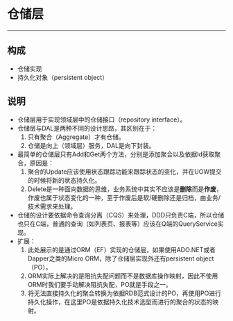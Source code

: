 # 仓储层

---

## 构成

* 仓储实现
* 持久化对象（persistent object）

## 说明

* 仓储层用于实现领域层中的仓储接口（repository interface）。
* 仓储层与DAL是两种不同的设计思路，其区别在于：
  1. 只有聚合（Aggregate）才有仓储。
  2. 仓储是向上（领域层）服务，DAL是向下封装。
* 最简单的仓储层只有Add和Get两个方法，分别是添加聚合以及依据Id获取聚合，原因是：
  1. 聚合的Update应该使用状态跟踪功能来跟踪状态的变化，并在UOW提交的时候将新的状态持久化。
  2. Delete是一种面向数据的思维，业务系统中其实不应该是**删除**而是**作废**，作废也属于状态变化的一种，至于作废后是软/硬删除还是归档，由业务/技术需求来处理。
* 仓储的设计要依据命令查询分离（CQS）来处理，DDD只负责C端，所以仓储也只在C端，普通的查询（如列表页、报表等）应该在Q端的QueryService实现。
* 扩展：
  1. 此处展示的是通过ORM（EF）实现的仓储层，如果使用ADO.NET或者Dapper之类的Micro ORM，除了仓储层实现外还有persistent object（PO）。
  2. ORM实际上解决的是阻抗失配问题而不是数据库操作映射，因此不使用ORM时我们要手动解决阻抗失配，PO就是手段之一。
  3. 将无法直接持久化的聚合转换为依据RDB范式设计的PO，再使用PO进行持久化操作，在这里PO是依据持久化技术选型而进行的聚合的状态的映射。

